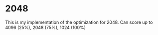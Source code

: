 # 2048
This is my implementation of the optimization for 2048. Can score up to 4096 (25%), 2048 (75%), 1024 (100%)
